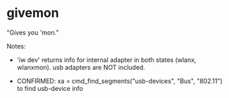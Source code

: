 # givemon
"Gives you 'mon."

Notes: 

- 'iw dev' returns info for internal adapter in both states (wlanx, wlanxmon). usb adapters are NOT included.

- CONFIRMED: xa = cmd_find_segments("usb-devices", "Bus", "802.11") to find usb-device info
